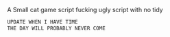A Small cat game script
fucking ugly script with no tidy

```markdown
UPDATE WHEN I HAVE TIME
THE DAY WILL PROBABLY NEVER COME
```